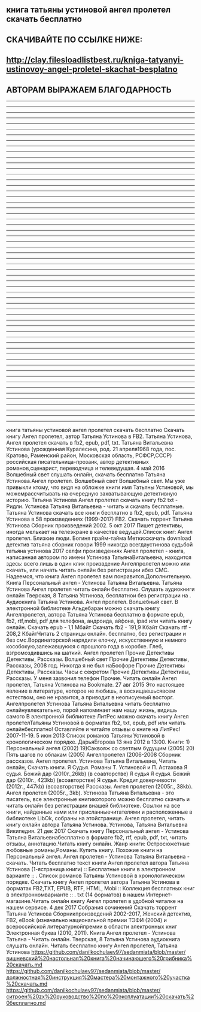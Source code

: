 книга татьяны устиновой ангел пролетел скачать бесплатно
--------------------------------------------------
СКАЧИВАЙТЕ ПО ССЫЛКЕ НИЖЕ:
--------------------------------------------------
http://clay.filesloadlistbest.ru/kniga-tatyanyi-ustinovoy-angel-proletel-skachat-besplatno
--------------------------------------------------
АВТОРАМ ВЫРАЖАЕМ БЛАГОДАРНОСТЬ
--------------------------------------------------
--------------------------------------------------
--------------------------------------------------
--------------------------------------------------
--------------------------------------------------
--------------------------------------------------
--------------------------------------------------
--------------------------------------------------
--------------------------------------------------
--------------------------------------------------
--------------------------------------------------
--------------------------------------------------
--------------------------------------------------
--------------------------------------------------
--------------------------------------------------
--------------------------------------------------
--------------------------------------------------
--------------------------------------------------
--------------------------------------------------
--------------------------------------------------
--------------------------------------------------
--------------------------------------------------
--------------------------------------------------
--------------------------------------------------
--------------------------------------------------
--------------------------------------------------
--------------------------------------------------
--------------------------------------------------
--------------------------------------------------
--------------------------------------------------
--------------------------------------------------
--------------------------------------------------
--------------------------------------------------
--------------------------------------------------
--------------------------------------------------
--------------------------------------------------
--------------------------------------------------
--------------------------------------------------
--------------------------------------------------
--------------------------------------------------
--------------------------------------------------
--------------------------------------------------
--------------------------------------------------
--------------------------------------------------
--------------------------------------------------
--------------------------------------------------
--------------------------------------------------
--------------------------------------------------
--------------------------------------------------
--------------------------------------------------
--------------------------------------------------
--------------------------------------------------
--------------------------------------------------
--------------------------------------------------
--------------------------------------------------
--------------------------------------------------
--------------------------------------------------
--------------------------------------------------
--------------------------------------------------
книга татьяны устиновой ангел пролетел скачать бесплатно Скачать книгу Ангел пролетел, автор Татьяна Устинова в FB2. Татьяна Устинова, Ангел пролетел  скачать в fb2, epub, pdf, txt. Татьяна Витальевна Устинова (урожденная Куралесина, род. 21 апреля1968 года, пос. Кратово, Раменский район, Московская область, РСФСР,СССР)  российская писательница-прозаик, автор детективных романов,сценарист, переводчица и телеведущая. 4 май 2016  Волшебный свет слушать онлайн, скачать бесплатно Татьяна Устинова.Ангел пролетел. Волшебный свет  Волшебный свет. Мы уже привыкли ктому, что видя на обложке книги имя Татьяны Устиновой, мы можемрассчитывать на очередную захватывающую детективную историю. Татьяна Устинова Ангел пролетел скачать книгу fb2 txt  - Ридли. Устинова Татьяна Витальевна - читать и скачать бесплатные. Татьяна Устинова  скачать все книги бесплатно в fb2, epub, pdf. Татьяна Устинова в 58 произведениях (1999-2017) FB2. Скачать торрент Татьяна Устинова  Сборник произведений 2002. 5 окт 2017  Пишет детективы, иногда мелькает на телеэкране в качестве ведущей.Список книг: Ангел пролетел. Близкие люди. Богиня прайм-тайма  Метки:скачать download детектив татьяна сборник говори 1999 никогда всегдаустинова судьбой татьяна устинова 2017 селфи произведениях
Ангел пролетел - книга, написанная автором по имени Устинова ТатьянаВитальевна, находится здесь: всего лишь в один клик произвдение Ангелпролетел можно или скачать, или начать читать онлайн без регистрации ибез СМС. Надеемся, что книга Ангел пролетел вам понравится.Дополнительную. Книга Персональный ангел - Устинова Татьяна Витальевна. Татьяна Устинова Ангел пролетел  читать онлайн бесплатно. Слушать аудиокниги онлайн  Тверская, 8 Татьяна Устинова, бесплатнои без регистрации на . Аудиокнига Татьяна Устинова. Ангел пролетел. Волшебный свет. В электронной библиотеке Альдебаран можно скачать книгу Ангелпролетел, автора Татьяна Устинова бесплатно в формате epub, fb2, rtf,mobi, pdf для телефона, андроида, айфона, ipad или читать книгу онлайн. Cкачать epub - 1,1 Мбайт Cкачать fb2 - 191,9 Кбайт Cкачать rtf - 208,2 КбайтЧитать 2 страницы онлайн. бесплатно, без регистрации и без смс.Вординаторской нарядили елочку, искусственную и немного кособокую,залежавшуюся с прошлого года в коробке. Глеб, взгромоздившись на шаткий. Ангел пролетел  Прочие Детективы Детективы, Рассказы. Волшебный свет Прочие Детективы Детективы, Рассказы, 2008 год. Никогда я не был наБосфоре  Прочие Детективы Детективы, Рассказы. Часы с секретом Прочие Детективы Детективы, Рассказы. У меня зазвонил телефон  Прочие. Читать онлайн Ангел пролетел, Татьяна Устинова на Bookmate. 27 авг 2015  Это настоящее явление в литературе, которое не любишь, а восхищаешьсявсем естеством, оно не нравится, а приводит в неописуемый восторг. Ангелпролетел Устинова Татьяна Витальевна читать бесплатно онлайнувлекательно, порой напоминает нам нашу жизнь, видишь самого
В электронной библиотеке ЛитРес можно скачать книгу Ангел пролетелТатьяны Устиновой в форматах fb2, txt, epub, pdf или читать онлайнбесплатно! Оставляйте и читайте отзывы о книге на ЛитРес! 2007-11-19. 5 июн 2013  Список романов Татьяны Устиновой в хронологическом порядке. ДарьяЕгорова 13 янв 2012 в 13:00. Книги: 1) Персональный ангел (2002)  19)Саквояж со светлым будущим (2005) 20) Пять шагов по облакам (2005) Ангелпролетел (2006-2008 Сборник рассказов. Ангел пролетел. Устинова Татьяна Витальевна, Читать онлайн, Cкачать книги. Я  Судья. Романы Т. Устиновой и П. Астахова  Я  судья. Божий дар (2010г.,26kb) (в соавторстве) Я  судья  Я  судья. Божий дар (2010г., 423kb) (всоавторстве) Я  судья. Кредит доверчивости (2012г., 447kb) (всоавторстве) Рассказы. Ангел пролетел (2005г., 38kb). Ангел пролетел (2005г., 3kb). Устинова Татьяна Витальевна - это писатель, все электронные книгикоторого можно бесплатно скачать и читать онлайн без регистрации внашей библиотеке. Ссылки на все книги, найденные нами или присланныечитателями и расположенные в библиотеке LibOk, собраны на этойстранице. Ангел пролетел, читать книгу онлайн автора Татьяна Устинова. Устинова, Татьяна Витальевна  Википедия. 21 дек 2017  Скачать книгу Персональный ангел - Устинова Татьяна Витальевнабесплатно в формате fb2, rtf, epub, pdf, txt, читать отзывы, аннотацию.Читать книгу онлайн. Жанр книги: Остросюжетные любовные романы,Романы. Купить книгу. Похожие книги на Персональный ангел. Ангел пролетел - Устинова Татьяна Витальевна - скачать. Читать бесплатно текст книги Ангел пролетел автора Татьяна Устинова (1-ястраница книги) :: Бесплатные книги в электронном варианте :: .
Список романов Татьяны Устиновой в хронологическом порядке. Скачать книгу Ангел пролетел автора Татьяна Устинова в форматах FB2,TXT, EPUB, RTF, HTML, Mobi :: Коллекция бесплатных книг в электронномварианте :: .  txt (14 форматов) в нашем Интернет-магазине.Читать онлайн книгу Ангел пролетел в удобной читалке на нашем сервисе. 4 дек 2017  Собрания сочинений  Скачать торрент Татьяна Устинова  Сборникпроизведений 2002-2017, Женский детектив, FB2, eBook (изначально национальной премии ТЭФИ (2004) и всероссийской литературнойпремии в области электронных книг Электронная буква (2010, 2011). Книга Ангел пролетел - Устинова Татьяна - Читать онлайн. Тверская, 8 Татьяна Устинова аудиокнига  слушать онлайн. Читать бесплатно книгу Ангел пролетел, Татьяна Устинова
https://github.com/danilkochulaev97/sedanmiata/blob/master/вишневский%20настольная%20книга%20начинающего%20грибника%20скачать.md
https://github.com/danilkochulaev97/sedanmiata/blob/master/должностная%20инструкция%20мастера%20монтажного%20участка%20скачать.md
https://github.com/danilkochulaev97/sedanmiata/blob/master/ситроен%20zx%20руководство%20по%20эксплуатации%20скачать%20бесплатно.md